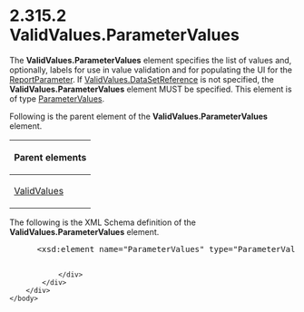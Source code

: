 <html dir="LTR" xmlns:mshelp="http://msdn.microsoft.com/mshelp" xmlns:ddue="http://ddue.schemas.microsoft.com/authoring/2003/5" xmlns:xlink="http://www.w3.org/1999/xlink" xmlns:tool="http://www.microsoft.com/tooltip">
    <head>
        <meta http-equiv="Content-Type" content="text/html; CHARSET=utf-8"></meta>
        <meta name="save" content="history"></meta>
        <title>2.315.2 ValidValues.ParameterValues</title>
        <xml>
            <mshelp:toctitle title="2.315.2 ValidValues.ParameterValues"></mshelp:toctitle>
            <mshelp:rltitle title="[MS-RDL]: ValidValues.ParameterValues"></mshelp:rltitle>
            <mshelp:keyword index="A" term="c4eaa375-0403-4ab5-bd3d-f9fd818675f8"></mshelp:keyword>
            <mshelp:attr name="DCSext.ContentType" value="open specification"></mshelp:attr>
            <mshelp:attr name="AssetID" value="c4eaa375-0403-4ab5-bd3d-f9fd818675f8"></mshelp:attr>
            <mshelp:attr name="TopicType" value="kbRef"></mshelp:attr>
            <mshelp:attr name="DCSext.Title" value="[MS-RDL]: ValidValues.ParameterValues" />
        </xml>
    </head>
    <body>
        <div id="header">
            <h1 class="heading">2.315.2 ValidValues.ParameterValues</h1>
        </div>
        <div id="mainSection">
            <div id="mainBody">
                <div id="allHistory" class="saveHistory"></div>
                <div id="sectionSection0" class="section" name="collapseableSection">
                    

<p>The <b>ValidValues.ParameterValues</b> element specifies the
list of values and, optionally, labels for use in value validation and for
populating the UI for the <a href="7c3f4c83-9172-48db-94c1-693295c5d623.md">ReportParameter</a>.
If <a href="3219719c-6afa-4284-b72f-698590564f6a.md">ValidValues.DataSetReference</a>
is not specified, the <b>ValidValues.ParameterValues</b> element MUST be
specified. This element is of type <a href="b018c9b5-98b9-400a-8dc4-06cbff216432.md">ParameterValues</a>.</p>

<p>Following is the parent element of the <b>ValidValues.ParameterValues</b>
element.</p>

<table>
 <thead>
  <tr>
   <th>
   <p>Parent elements</p>
   </th>
  </tr>
 </thead>
 <tr>
  <td>
  <p><a href="241ed24f-ce24-46dd-963a-734fdba1532c.md">ValidValues</a></p>
  </td>
 </tr>
</table>

<p>The following is the XML Schema definition of the <b>ValidValues.ParameterValues</b>
element.</p>

<dl>
<dd>
<div><pre> &lt;xsd:element name=&quot;ParameterValues&quot; type=&quot;ParameterValuesType&quot; minOccurs=&quot;0&quot; /&gt;
  
</pre></div>
</dd></dl>


                </div>
            </div>
        </div>
    </body>
</html>